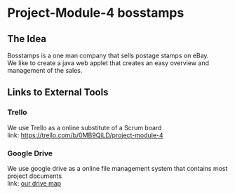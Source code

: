 # Project-Module-4 bosstamps
## The Idea
Bosstamps is a one man company that sells postage stamps on eBay.  
We like to create a java web applet that creates an easy overview and management of the sales. 


## Links to External Tools
### Trello
We use Trello as a online substitute of a Scrum board  
link: https://trello.com/b/0MB9QiLD/project-module-4

### Google Drive
We use google drive as a online file management system that contains most project documents  
link: [our drive map](https://drive.google.com/folderview?id=0BwaEgU7mga7nfldkRm80eW01WWtaRTdFQWlfbjdoTmgyLWpjVUZSemNDTkNlbXdvdE52U1E&usp=sharing)


